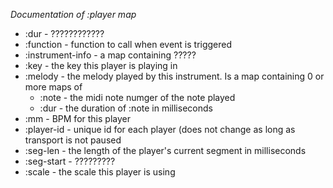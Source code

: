 *Documentation of :player map*

* :dur - ????????????
* :function - function to call when event is triggered
* :instrument-info - a map containing
    ?????
* :key - the key this player is playing in
* :melody - the melody played by this instrument. Is a map containing 0 or more maps of
    - :note - the midi note numger of the note played
    - :dur - the duration of :note in milliseconds
* :mm - BPM for this player
* :player-id - unique id for each player (does not change as long as transport is not paused
* :seg-len - the length of the player's current segment in milliseconds
* :seg-start - ?????????
* :scale - the scale this player is using
